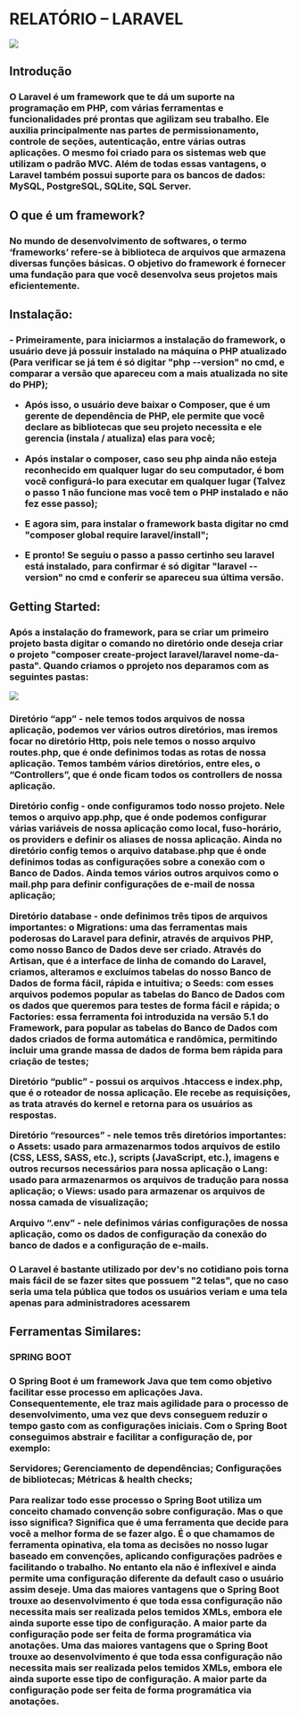 <h1>RELATÓRIO – LARAVEL</h1>
<img  src="https://cdn.discordapp.com/attachments/762851212193693696/1039754476736753745/laravel.png" >
<h2>Introdução</h2>
<h3>O Laravel é um framework que te dá um suporte na programação em PHP, com várias ferramentas e funcionalidades pré prontas que agilizam seu trabalho. Ele auxilia principalmente nas partes de permissionamento, controle de seções, autenticação, entre várias outras aplicações. O mesmo foi criado para os sistemas web que utilizam o padrão MVC. Além de todas essas vantagens, o Laravel também possui suporte para os bancos de dados: MySQL, PostgreSQL, SQLite, SQL Server.
<h2>O que é um framework?</h2>
<h3>No mundo de desenvolvimento de softwares, o termo ‘frameworks’ refere-se à biblioteca de arquivos que armazena diversas funções básicas. O objetivo do framework é fornecer uma fundação para que você desenvolva seus projetos mais eficientemente.</h3>
 
<h2>Instalação:</h2>
<h3>
- Primeiramente, para iniciarmos a instalação do framework, o usuário deve já possuir instalado na máquina o PHP atualizado (Para verificar se já tem é só digitar "php --version" no cmd, e comparar a versão que apareceu com a mais atualizada no site do PHP); 

- Após isso, o usuário deve baixar o Composer, que é um gerente de dependência de PHP, ele permite que você declare as bibliotecas que seu projeto necessita e ele gerencia (instala / atualiza) elas para você; 

- Após instalar o composer, caso seu php ainda não esteja reconhecido em qualquer lugar do seu computador, é bom você configurá-lo para executar em qualquer lugar (Talvez o passo 1 não funcione mas você tem o PHP instalado e não fez esse passo);

- E agora sim, para instalar o framework basta digitar no cmd "composer global require laravel/install";

- E pronto! Se seguiu o passo a passo certinho seu laravel está instalado, para confirmar é só digitar "laravel --version" no cmd e conferir se apareceu sua última versão.
</h3>

<h2>Getting Started:</h2>
<h3>Após a instalação do framework, para se criar um primeiro projeto basta digitar o comando no diretório onde deseja criar o projeto "composer create-project laravel/laravel nome-da-pasta". Quando criamos o pprojeto nos deparamos com as seguintes pastas:</h3>

<img  src="https://cdn.discordapp.com/attachments/762851212193693696/1040800831664041984/image.png" >

<h3>
Diretório “app” - nele temos todos arquivos de nossa aplicação, podemos ver vários outros diretórios, mas iremos focar no diretório Http, pois nele temos o nosso arquivo routes.php, que é onde definimos todas as rotas de nossa aplicação. Temos também vários diretórios, entre eles, o “Controllers”, que é onde ficam todos os controllers de nossa aplicação.

Diretório config - onde configuramos todo nosso projeto. Nele temos o arquivo app.php, que é onde podemos configurar várias variáveis de nossa aplicação como local, fuso-horário, os providers e definir os aliases de nossa aplicação. Ainda no diretório config temos o arquivo database.php que é onde definimos todas as configurações sobre a conexão com o Banco de Dados. Ainda temos vários outros arquivos como o mail.php para definir configurações de e-mail de nossa aplicação;

Diretório database - onde definimos três tipos de arquivos importantes:
o Migrations: uma das ferramentas mais poderosas do Laravel para definir, através de arquivos PHP, como nosso Banco de Dados deve ser criado. Através do Artisan, que é a interface de linha de comando do Laravel, criamos, alteramos e excluímos tabelas do nosso Banco de Dados de forma fácil, rápida e intuitiva;
o Seeds: com esses arquivos podemos popular as tabelas do Banco de Dados com os dados que queremos para testes de forma fácil e rápida;
o Factories: essa ferramenta foi introduzida na versão 5.1 do Framework, para popular as tabelas do Banco de Dados com dados criados de forma automática e randômica, permitindo incluir uma grande massa de dados de forma bem rápida para criação de testes;

Diretório “public” - possui os arquivos .htaccess e index.php, que é o roteador de nossa aplicação. Ele recebe as requisições, as trata através do kernel e retorna para os usuários as respostas.

Diretório “resources” - nele temos três diretórios importantes:
o Assets: usado para armazenarmos todos arquivos de estilo (CSS, LESS, SASS, etc.), scripts (JavaScript, etc.), imagens e outros recursos necessários para nossa aplicação
o Lang: usado para armazenarmos os arquivos de tradução para nossa aplicação;
o Views: usado para armazenar os arquivos de nossa camada de visualização;

Arquivo “.env” - nele definimos várias configurações de nossa aplicação, como os dados de configuração da conexão do banco de dados e a configuração de e-mails.
 
</h3>
 
<h3>O Laravel é bastante utilizado por dev's no cotidiano pois torna mais fácil de se fazer sites que possuem "2 telas", que no caso seria uma tela pública que todos os usuários veriam e uma tela apenas para administradores acessarem</h3>
 
 <h2>Ferramentas Similares:</h2>
 
 <h3>SPRING BOOT</h3>
 <h3>O Spring Boot é um framework Java  que tem como objetivo facilitar esse processo em aplicações Java. Consequentemente, ele traz mais agilidade para o processo de desenvolvimento, uma vez que devs conseguem reduzir o tempo gasto com as configurações iniciais.
Com o Spring Boot conseguimos abstrair e facilitar a configuração de, por exemplo:

Servidores; 
Gerenciamento de dependências;
Configurações de bibliotecas;
Métricas & health checks;
  
Para realizar todo esse processo o Spring Boot utiliza um conceito chamado convenção sobre configuração.
Mas o que isso significa? Significa que é uma ferramenta que decide para você a melhor forma de se fazer algo. É o que chamamos de ferramenta opinativa, ela toma as decisões no nosso lugar baseado em convenções, aplicando configurações padrões e facilitando o trabalho.
No entanto ela não é inflexível e ainda permite uma configuração diferente da default caso o usuário assim deseje.
Uma das maiores vantagens que o Spring Boot trouxe ao desenvolvimento é que toda essa configuração não necessita mais ser realizada pelos temidos XMLs, embora ele ainda suporte esse tipo de configuração.  A maior parte da configuração pode ser feita de forma programática via anotações.
 Uma das maiores vantagens que o Spring Boot trouxe ao desenvolvimento é que toda essa configuração não necessita mais ser realizada pelos temidos XMLs, embora ele ainda suporte esse tipo de configuração.  A maior parte da configuração pode ser feita de forma programática via anotações.</h3>
